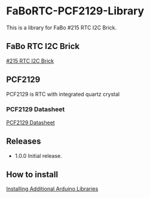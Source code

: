 # FaBoRTC-PCF2129-Library

This is a library for FaBo #215 RTC I2C Brick.

## FaBo RTC I2C Brick

[#215 RTC I2C Brick](http://fabo.io/215.html)

## PCF2129

PCF2129 is RTC with integrated quartz crystal

### PCF2129 Datasheet

[PCF2129 Datasheet](http://cache.nxp.com/documents/data_sheet/PCF2129.pdf)

## Releases

- 1.0.0 Initial release.

## How to install

[Installing Additional Arduino Libraries](https://www.arduino.cc/en/Guide/Libraries)
